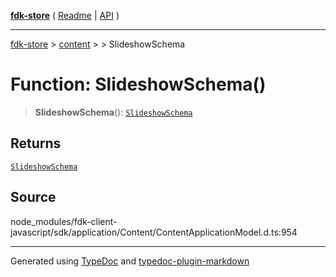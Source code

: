 [**fdk-store**](../../../README.md) ( [Readme](../../../README.md) \| [API](../../../API.md) )

---

[fdk-store](../../../API.md) > [content](../../README.md) > [<internal>](../README.md) > SlideshowSchema

# Function: SlideshowSchema()

> **SlideshowSchema**(): [`SlideshowSchema`](../type-aliases/type-alias.SlideshowSchema.md)

## Returns

[`SlideshowSchema`](../type-aliases/type-alias.SlideshowSchema.md)

## Source

node_modules/fdk-client-javascript/sdk/application/Content/ContentApplicationModel.d.ts:954

---

Generated using [TypeDoc](https://typedoc.org/) and [typedoc-plugin-markdown](https://www.npmjs.com/package/typedoc-plugin-markdown)
